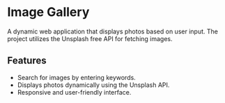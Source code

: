 # Image Gallery  

A dynamic web application that displays photos based on user input. The project utilizes the Unsplash free API for fetching images.  

## Features  

- Search for images by entering keywords.  
- Displays photos dynamically using the Unsplash API.  
- Responsive and user-friendly interface.  
